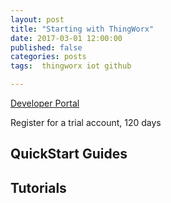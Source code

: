 ```yaml
---
layout: post
title: "Starting with ThingWorx"
date: 2017-03-01 12:00:00
published: false
categories: posts
tags:  thingworx iot github

---
```




[Developer Portal](https://developer.thingworx.com)

Register for a trial account, 120 days

## QuickStart Guides

## Tutorials

